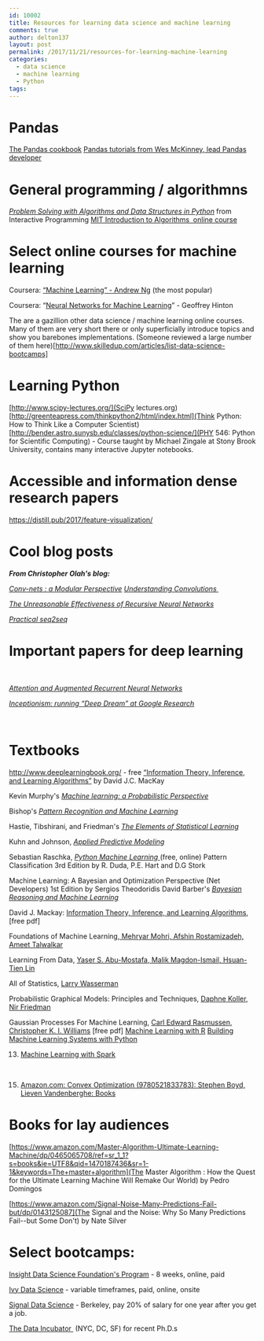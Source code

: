 ```yaml
---
id: 10002
title: Resources for learning data science and machine learning
comments: true
author: delton137
layout: post
permalink: /2017/11/21/resources-for-learning-machine-learning
categories:
  - data science
  - machine learning
  - Python
tags:
---
```


# Pandas
<a href="http://pandas.pydata.org/pandas-docs/stable/cookbook.html">The Pandas cookbook</a>
<a href="http://pandas.pydata.org/pandas-docs/stable/cookbook.html">Pandas tutorials from Wes McKinney, lead Pandas developer</a>

# General programming / algorithmns
<a href="http://interactivepython.org/runestone/static/pythonds/index.html"><em>Problem Solving with Algorithms and Data Structures in Python</em></a> from Interactive Programming
<a href="http://ocw.mit.edu/courses/electrical-engineering-and-computer-science/6-046j-introduction-to-algorithms-sma-5503-fall-2005/video-lectures/">MIT Introduction to Algorithms  online course<a/>


# Select online courses for machine learning
Coursera: <a href="https://www.coursera.org/learn/machine-learning">“Machine Learning” - Andrew Ng</a> (the most popular)

Coursera: “<a href="https://www.coursera.org/learn/neural-networks">Neural Networks for Machine Learning</a>” - Geoffrey Hinton

The are a gazillion other data science / machine learning online courses. Many of them are very short there or only superficially introduce topics and show you barebones implementations. (Someone reviewed a large number of them here)[http://www.skilledup.com/articles/list-data-science-bootcamps]

# Learning Python
[http://www.scipy-lectures.org/](SciPy lectures.org)
[http://greenteapress.com/thinkpython2/html/index.html](Think Python: How to Think Like a Computer Scientist)
[http://bender.astro.sunysb.edu/classes/python-science/](PHY 546: Python for Scientific Computing) - Course taught by Michael Zingale at Stony Brook University, contains many interactive Jupyter notebooks.


# Accessible and information dense research papers
https://distill.pub/2017/feature-visualization/

# Cool blog posts</strong>

<strong><em>From Christopher Olah's blog:</em></strong>

<em><a href="http://colah.github.io/posts/2014-07-Conv-Nets-Modular/">Conv-nets : a Modular Perspective</a></em>
<a href="http://colah.github.io/posts/2014-07-Understanding-Convolutions/"><em>Understanding Convolutions </em></a>

<em><a href="http://karpathy.github.io/2015/05/21/rnn-effectiveness/">The Unreasonable Effectiveness of Recursive Neural Networks</a></em>

<a href="http://suriyadeepan.github.io/2016-12-31-practical-seq2seq/"><em>Practical seq2seq</em></a>


# Important papers for deep learning
&nbsp;

<a href="https://distill.pub/2016/augmented-rnns/"><em>Attention and Augmented Recurrent Neural Networks</em></a>

<em><a href="https://research.googleblog.com/2015/06/inceptionism-going-deeper-into-neural.html">Inceptionism: running “Deep Dream” at Google Research </a></em>

&nbsp;


# Textbooks
<a href="http://www.deeplearningbook.org/">http://www.deeplearningbook.org/</a> - free
<a href="http://www.inference.phy.cam.ac.uk/itila/p0.html">“Information Theory, Inference, and Learning Algorithms”</a> by David J.C. MacKay

Kevin Murphy's <a href="http://www.cs.ubc.ca/~murphyk/MLbook/"><em>Machine learning: a Probabilistic Perspective</em></a>

Bishop's <a href="http://research.microsoft.com/en-us/um/people/cmbishop/prml/"><em>Pattern Recognition and Machine Learning</em></a>

Hastie, Tibshirani, and Friedman's <a href="http://statweb.stanford.edu/~tibs/ElemStatLearn/"><em>The Elements of Statistical Learning</em></a>

Kuhn and Johnson, <a href="http://appliedpredictivemodeling.com/"><em>Applied Predictive Modeling</em></a>

Sebastian Raschka, <a href="https://github.com/rasbt/python-machine-learning-book"><em>Python Machine Learning </em></a>(free, online)
Pattern Classification 3rd Edition by R. Duda, P.E. Hart and D.G Stork

Machine Learning: A Bayesian and Optimization Perspective (Net Developers) 1st Edition
by Sergios Theodoridis
David Barber's <a href="http://web4.cs.ucl.ac.uk/staff/D.Barber/pmwiki/pmwiki.php?n=Brml.HomePage"><em>Bayesian Reasoning and Machine Learning</em></a>

David J. Mackay: <a href="http://www.amazon.com/Information-Theory-Inference-Learning-Algorithms/dp/0521642981">Information Theory, Inference, and Learning Algorithms</a>, [free pdf]

Foundations of Machine Learning,<a href="http://www.amazon.com/dp/026201825X"> Mehryar Mohri, Afshin Rostamizadeh, Ameet Talwalkar</a>

Learning From Data, <a href="http://www.amazon.com/gp/product/1600490069">Yaser S. Abu-Mostafa, Malik Magdon-Ismail, Hsuan-Tien Lin</a>

All of Statistics, <a href="http://www.amazon.com/All-Statistics-Statistical-Inference-Springer/dp/0387402721">Larry Wasserman</a>

Probabilistic Graphical Models: Principles and Techniques, <a href="http://www.amazon.com/Probabilistic-Graphical-Models-Principles-Computation/dp/0262013193">Daphne Koller, Nir Friedman</a>

Gaussian Processes For Machine Learning, <a href="http://www.amazon.com/Gaussian-Processes-Learning-Adaptive-Computation/dp/026218253X">Carl Edward Rasmussen, Christopher K. I. Williams</a> [free pdf]
<a href="http://bit.ly/16bxAum">Machine Learning with R</a>
<a href="http://bit.ly/1vHzOWS">Building Machine Learning Systems with Python</a>
<ol start="13">
 	<li><a href="http://bit.ly/1GnnQdE">Machine Learning with Spark</a></li>
</ol>
&nbsp;
<ol start="15">
 	<li><a href="http://amzn.to/2hhrJgh">Amazon.com: Convex Optimization (9780521833783): Stephen Boyd, Lieven Vandenberghe: Books</a></li>
</ol>

# Books for lay audiences
[https://www.amazon.com/Master-Algorithm-Ultimate-Learning-Machine/dp/0465065708/ref=sr_1_1?s=books&ie=UTF8&qid=1470187436&sr=1-1&keywords=The+master+algorithm](The Master Algorithm : How the Quest for the Ultimate Learning Machine Will Remake Our World) by Pedro Domingos

[https://www.amazon.com/Signal-Noise-Many-Predictions-Fail-but/dp/0143125087](The Signal and the Noise: Why So Many Predictions Fail--but Some Don't) by Nate Silver

# Select bootcamps:  

<a href="https://www.thedataincubator.com/foundations.html">Insight Data Science Foundation's Program</a> - 8 weeks, online, paid

<a href="http://ivydatascience.com/platform/">Ivy Data Science</a> - variable timeframes, paid, online, onsite

<a href="http://signaldatascience.com/">Signal Data Science</a> - Berkeley, pay 20% of salary for one year after you get a job.

<a href="https://www.thedataincubator.com/">The Data Incubator </a> (NYC, DC, SF) for recent Ph.D.s
